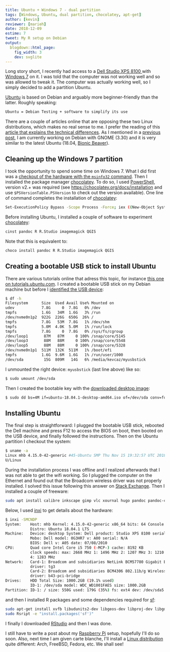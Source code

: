 ```yaml
---
title: Ubuntu + Windows 7 - dual partition
tags: [Windows, Ubuntu, dual partition, chocolatey, apt-get]
author: [kevin]
reviewer: [marieh]
date: 2018-12-09
estime: 7
tweet: My R setup on Debian
output:
  blogdown::html_page:
    fig_width: 3
    dev: svglite
---
```



Long story short, I recently had access to a [Dell Studio XPS 8100 ](https://www.dell.com/en-ca/shop/cty/dell-studio-xps-8100-desktop-details-reviews/spd/studio-xps-8100) with [Windows 7](https://en.wikipedia.org/wiki/Windows_7) on it. I was told that the computer was not working well and so was allowed to tweak it. The computer was actually working well, so I simply decided to add a partition Ubuntu.

[Ubuntu](https://www.ubuntu.com/) is based on Debian and arguably more beginner-friendly than the latter. Roughly speaking:

```sh
Ubuntu = Debian Testing + software to simplify its use
```

There are a couple of articles online that are opposing these two Linux distributions, which makes no real sense to me. I prefer the reading of this [article that explains the technical differences](https://wiki.ubuntu.com/Ubuntu/ForDebianDevelopers?action=show&redirect=UbuntuForDebianDevelopers). As I mentioned in a
[previous post](/post/archived/setUps/goDebianTesting/), I am currently working on Debian with GNOME (3.30) and it is very similar to the latest Ubuntu (18.04, [Bionic Beaver](http://releases.ubuntu.com/18.04/)).





## Cleaning up the Windows 7 partition

I took the opportunity to spend some time on Windows 7. What I did first was a [checkout of the hardware with the `msinfo32` command](https://support.microsoft.com/en-ca/help/300887/how-to-use-system-information-msinfo32-command-line-tool-switches). Then I installed the package manager [chocolatey](https://chocolatey.org/docs/installation). To do so, I used [PowerShell](https://en.wikipedia.org/wiki/PowerShell), version v2.+ was required (see https://chocolatey.org/docs/installation and use `$PSVersionTable.PSVersion` to check out the version available). One line of command completes the installation of [chocolatey](https://chocolatey.org/docs/installation):

```sh
Set-ExecutionPolicy Bypass -Scope Process -Force; iex ((New-Object System.Net.WebClient).DownloadString('https://chocolatey.org/install.ps1'))
```

Before installing Ubuntu, I installed a couple of software to experiment [chocolatey](https://chocolatey.org/docs/installation):

```sh
cinst pandoc R R.Studio imagemagick QGIS
```

Note that this is equivalent to:

```sh
choco install pandoc R R.Studio imagemagick QGIS
```


## Creating a bootable USB stick to install Ubuntu

There are various tutorials online that adress this topic, for instance [this one on tutorials.ubuntu.com](https://tutorials.ubuntu.com/tutorial/tutorial-create-a-usb-stick-on-ubuntu#0). I created a bootable USB stick on my Debian machine but before I [identified the USB device](https://www.tecmint.com/find-usb-device-name-in-linux/):

```sh
$ df -h
Filesystem      Size  Used Avail Use% Mounted on
udev            7.8G     0  7.8G   0% /dev
tmpfs           1.6G   34M  1.6G   3% /run
/dev/nvme0n1p2  922G  226G  650G  26% /
tmpfs           7.8G   53M  7.8G   1% /dev/shm
tmpfs           5.0M  4.0K  5.0M   1% /run/lock
tmpfs           7.8G     0  7.8G   0% /sys/fs/cgroup
/dev/loop1       87M   87M     0 100% /snap/core/5145
/dev/loop3       88M   88M     0 100% /snap/core/5548
/dev/loop5       88M   88M     0 100% /snap/core/5328
/dev/nvme0n1p1  511M  132K  511M   1% /boot/efi
tmpfs           1.6G  9.6M  1.6G   1% /run/user/1000
/dev/sda         15G  809M   14G   6% /media/kevcaz/myusbstick
```

I unmounted the right device: `myusbstick` (last line above) like so:

```sh
$ sudo umount /dev/sda
```

Then I created the bootable key with the [downloaded desktop image](https://www.ubuntu.com/download/desktop/thank-you?country=CA&version=18.04.1&architecture=amd64):

```sh
$ sudo dd bs=4M if=ubuntu-18.04.1-desktop-amd64.iso of=/dev/sda conv=fdatasync
```


## Installing Ubuntu

The final step is straightforward: I plugged the bootable USB stick, rebooted the Dell machine and press F12 to access the BIOS on boot, then booted on the USB device,
and finally followed the instructions. Then on the Ubuntu partition I checkout
the system:

```sh
$ uname -a
Linux mhb 4.15.0-42-generic #45-Ubuntu SMP Thu Nov 15 19:32:57 UTC 2018 x86_64 x86_64 x86_64 GN
U/Linux
```

During the installation process I was offline and I realized afterwards
that I was not able to get the wifi working. So I plugged the computer on the Ethernet and found out that the Broadcom wireless driver was not properly installed. I solved this issue following this answer on [Stack Exchange]([wifi](https://askubuntu.com/questions/55868/installing-broadcom-wireless-drivers)). Then I installed a couple of freeware:

```sh
sudo apt install calibre inkscape gimp vlc xournal hugo pandoc pandoc-citeproc imagemagick ffmpeg inxi tree curl openssh-server pass
```

Below, I used [inxi](https://www.tecmint.com/inxi-command-to-find-linux-system-information/) to get details about the hardware:

```sh
$ inxi -SMCNDP
System:    Host: mhb Kernel: 4.15.0-42-generic x86_64 bits: 64 Console: tty 1
           Distro: Ubuntu 18.04.1 LTS
Machine:   Device: desktop System: Dell product: Studio XPS 8100 serial: N/A
           Mobo: Dell model: 0G3HR7 v: A00 serial: N/A
           BIOS: Dell v: A05 date: 07/08/2010
CPU:       Quad core Intel Core i5 750 (-MCP-) cache: 8192 KB
           clock speeds: max: 2668 MHz 1: 1496 MHz 2: 1207 MHz 3: 1210 MHz
           4: 1283 MHz
Network:   Card-1: Broadcom and subsidiaries NetLink BCM57780 Gigabit Ethernet PCIe
           driver: tg3
           Card-2: Broadcom and subsidiaries BCM4306 802.11b/g Wireless LAN Controller
           driver: b43-pci-bridge
Drives:    HDD Total Size: 1000.2GB (19.1% used)
           ID-1: /dev/sda model: WDC_WD1001FAES size: 1000.2GB
Partition: ID-1: / size: 550G used: 179G (35%) fs: ext4 dev: /dev/sda5
```

and then I installed R packages and some dependencies required for [sf](https://cran.r-project.org/web/packages/sf/index.html):

```sh
sudo apt-get install xvfb libudunits2-dev libgeos-dev libproj-dev libgdal-dev r-base r-recommended r-base-dev "^r-cran-.*"
sudo Rsript -e "install.packages('sf')"
```

I finally I downloaded
[RStudio](https://www.rstudio.com/products/rstudio/download/#download) and then
I was done.

I still have to write a post about my [Raspberry Pi](https://www.raspberrypi.org/) setup, hopefully I'll do so soon. Also, next time I am given carte blanche, I'll
install a [Linux distribution](https://upload.wikimedia.org/wikipedia/commons/1/1b/Linux_Distribution_Timeline.svg) quite different: Arch, FreeBSD, Fedora, etc. We shall see!
